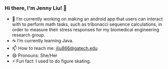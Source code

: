### Hi there, I'm Jenny Liu! 👋

- 📱 I’m currently working on making an android app that users can interact with to perform math tasks, such as tribonacci sequence calculations, in order to measure their stress responses for my biomedical engineering research group.
- ☕ I’m currently learning Java.
- 📫 How to reach me: jliu866@gatech.edu
- 😄 Pronouns: She/Her
- ⚡ Fun fact: I used to do figure skating.
